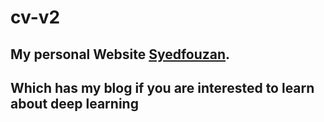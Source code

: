 # cv-v2
## My personal Website [Syedfouzan](https://www.syedfouzan.com/).
## Which has my blog if you are interested to learn about deep learning 
